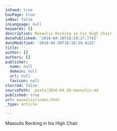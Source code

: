 ```yaml
---
inFeed: true
hasPage: true
inNav: false
inLanguage: null
keywords: []
description: Maxoulis Rocking in his High Chair
datePublished: '2016-04-30T18:19:37.774Z'
dateModified: '2016-04-30T18:18:29.412Z'
title: ''
author: []
authors: []
publisher:
  name: null
  domain: null
  url: null
  favicon: null
starred: false
sourcePath: _posts/2016-04-30-maxoulis.md
published: true
url: maxoulis/index.html
_type: Article

---
```

Maxoulis Rocking in his High Chair